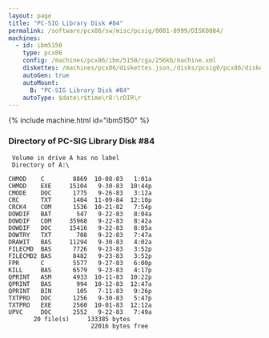 ```yaml
---
layout: page
title: "PC-SIG Library Disk #84"
permalink: /software/pcx86/sw/misc/pcsig/0001-0999/DISK0084/
machines:
  - id: ibm5150
    type: pcx86
    config: /machines/pcx86/ibm/5150/cga/256kb/machine.xml
    diskettes: /machines/pcx86/diskettes.json,/disks/pcsig0/pcx86/diskettes.json
    autoGen: true
    autoMount:
      B: "PC-SIG Library Disk #84"
    autoType: $date\r$time\rB:\rDIR\r
---
```


{% include machine.html id="ibm5150" %}

### Directory of PC-SIG Library Disk #84

     Volume in drive A has no label
     Directory of A:\

    CHMOD    C        8869  10-08-83   1:01a
    CHMOD    EXE     15104   9-30-83  10:44p
    CMODE    DOC      1775   9-26-83   3:12a
    CRC      TXT      1404  11-09-84  12:10p
    CRCK4    COM      1536  10-21-82   7:54p
    DOWDIF   BAT       547   9-22-83   8:04a
    DOWDIF   COM     35968   9-22-83   8:42a
    DOWDIF   DOC     15416   9-22-83   8:05a
    DOWTRY   TXT       708   9-22-83   7:47a
    DRAWIT   BAS     11294   9-30-83   4:02a
    FILECMD  BAS      7726   9-23-83   3:52p
    FILECMD2 BAS      8482   9-23-83   3:52p
    FPR      C        5577   9-27-83   6:00p
    KILL     BAS      6579   9-23-83   4:17p
    QPRINT   ASM      4933  10-11-83  10:22p
    QPRINT   BAS       994  10-12-83  12:47a
    QPRINT   BIN       105   7-11-83   9:26p
    TXTPRO   DOC      1256   9-30-83   5:47p
    TXTPRO   EXE      2560  10-01-83  12:12a
    UPVC     DOC      2552   9-22-83   7:49a
           20 file(s)     133385 bytes
                           22016 bytes free
